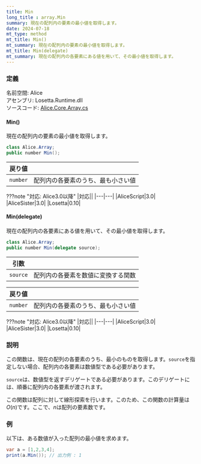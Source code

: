 ```yaml
---
title: Min
long_title : array.Min
summary: 現在の配列内の要素の最小値を取得します。
date: 2024-07-18
mt_type: method
mt_title: Min()
mt_summary: 現在の配列内の要素の最小値を取得します。
mt_title: Min(delegate)
mt_summary: 現在の配列内の各要素にある値を用いて、その最小値を取得します。
---
```


### 定義
名前空間: Alice<br/>
アセンブリ: Losetta.Runtime.dll<br/>
ソースコード: [Alice.Core.Array.cs](https://github.com/WSOFT-Project/Losetta/blob/master/Losetta.Runtime/Core/Extension/Alice.Core.Array.cs)

#### Min()

現在の配列内の要素の最小値を取得します。

```cs title="AliceScript"
class Alice.Array;
public number Min();
```

|戻り値| |
|-|-|
|`number`|配列内の各要素のうち、最も小さい値|

???note "対応: Alice3.0以降"
    |対応||
    |---|---|
    |AliceScript|3.0|
    |AliceSister|3.0|
    |Losetta|0.10|

#### Min(delegate)

現在の配列内の各要素にある値を用いて、その最小値を取得します。

```cs title="AliceScript"
class Alice.Array;
public number Min(delegate source);
```

|引数| |
|-|-|
|`source`|配列内の各要素を数値に変換する関数|

|戻り値| |
|-|-|
|`number`|配列内の各要素のうち、最も小さい値|

???note "対応: Alice3.0以降"
    |対応||
    |---|---|
    |AliceScript|3.0|
    |AliceSister|3.0|
    |Losetta|0.10|

### 説明
この関数は、現在の配列の各要素のうち、最小のものを取得します。`source`を指定しない場合、配列内の各要素は数値型である必要があります。

`source`は、数値型を返すデリゲートである必要があります。このデリゲートには、順番に配列内の各要素が渡されます。

この関数は配列に対して線形探索を行います。このため、この関数の計算量は$O(n)$です。ここで、$n$は配列の要素数です。
### 例
以下は、ある数値が入った配列の最小値を求めます。

```cs title="AliceScript"
var a = [1,2,3,4];
print(a.Min()); // 出力例 : 1
```
